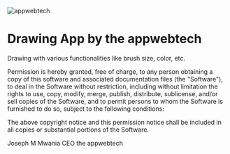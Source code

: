 ![appwebtech](https://cloud.githubusercontent.com/assets/13242902/14581464/5ac2cb4c-03ee-11e6-929a-6651cf86688e.png)

# Drawing App by the appwebtech

Drawing with various functionalities like brush size, color, etc.


   Permission is hereby granted, free of charge, to any person obtaining a copy of this software and associated documentation files (the "Software"), to deal in the Software without restriction, including without limitation the rights to use, copy, modify, merge, publish, distribute, sublicense, and/or sell copies of the Software, and to permit persons to whom the Software is furnished to do so, subject to the following conditions:
   
   The above copyright notice and this permission notice shall be included in all copies or substantial portions of the Software.
   
   Joseph M Mwania CEO the appwebtech 
